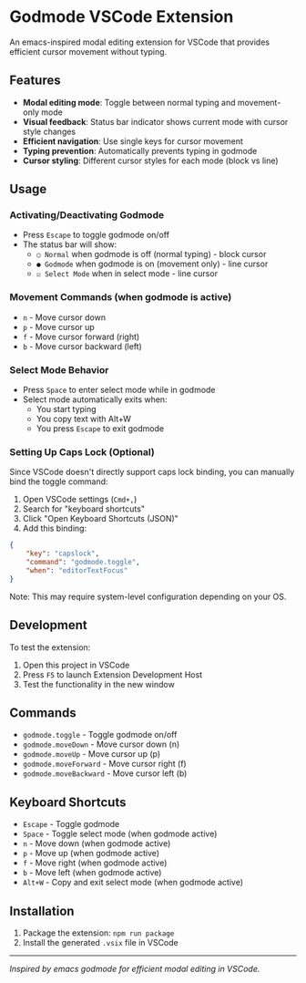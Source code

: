 # Godmode VSCode Extension

An emacs-inspired modal editing extension for VSCode that provides efficient cursor movement without typing.

## Features

- **Modal editing mode**: Toggle between normal typing and movement-only mode
- **Visual feedback**: Status bar indicator shows current mode with cursor style changes
- **Efficient navigation**: Use single keys for cursor movement
- **Typing prevention**: Automatically prevents typing in godmode
- **Cursor styling**: Different cursor styles for each mode (block vs line)

## Usage

### Activating/Deactivating Godmode

- Press `Escape` to toggle godmode on/off
- The status bar will show:
  - `○ Normal` when godmode is off (normal typing) - block cursor
  - `● Godmode` when godmode is on (movement only) - line cursor
  - `☑ Select Mode` when in select mode - line cursor

### Movement Commands (when godmode is active)

- `n` - Move cursor down
- `p` - Move cursor up  
- `f` - Move cursor forward (right)
- `b` - Move cursor backward (left)

### Select Mode Behavior

- Press `Space` to enter select mode while in godmode
- Select mode automatically exits when:
  - You start typing
  - You copy text with Alt+W
  - You press `Escape` to exit godmode

### Setting Up Caps Lock (Optional)

Since VSCode doesn't directly support caps lock binding, you can manually bind the toggle command:

1. Open VSCode settings (`Cmd+,`)
2. Search for "keyboard shortcuts"
3. Click "Open Keyboard Shortcuts (JSON)"
4. Add this binding:
```json
{
    "key": "capslock",
    "command": "godmode.toggle",
    "when": "editorTextFocus"
}
```

Note: This may require system-level configuration depending on your OS.

## Development

To test the extension:

1. Open this project in VSCode
2. Press `F5` to launch Extension Development Host
3. Test the functionality in the new window

## Commands

- `godmode.toggle` - Toggle godmode on/off
- `godmode.moveDown` - Move cursor down (n)
- `godmode.moveUp` - Move cursor up (p)
- `godmode.moveForward` - Move cursor right (f)
- `godmode.moveBackward` - Move cursor left (b)

## Keyboard Shortcuts

- `Escape` - Toggle godmode
- `Space` - Toggle select mode (when godmode active)
- `n` - Move down (when godmode active)
- `p` - Move up (when godmode active)  
- `f` - Move right (when godmode active)
- `b` - Move left (when godmode active)
- `Alt+W` - Copy and exit select mode (when godmode active)



## Installation

1. Package the extension: `npm run package`
2. Install the generated `.vsix` file in VSCode

---

*Inspired by emacs godmode for efficient modal editing in VSCode.*
